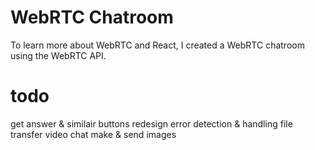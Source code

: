 # WebRTC Chatroom

To learn more about WebRTC and React, I created a WebRTC chatroom using the WebRTC API.

# todo
get answer & similair buttons redesign
error detection & handling
file transfer
video chat
make & send images

